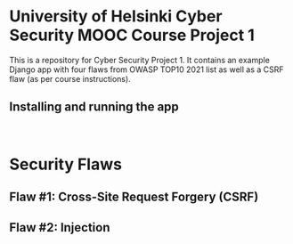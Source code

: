 # University of Helsinki Cyber Security MOOC Course Project 1
This is a repository for Cyber Security Project 1. It contains an example Django app with four flaws from OWASP TOP10 2021 list as well as a CSRF flaw (as per course instructions).

## Installing and running the app

&nbsp;

# Security Flaws
## Flaw #1: Cross-Site Request Forgery (CSRF)
## Flaw #2: Injection
